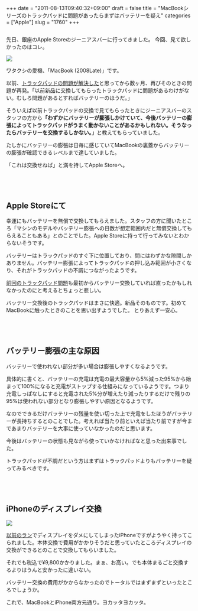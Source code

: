 +++
date = "2011-08-13T09:40:32+09:00"
draft = false
title = "MacBookシリーズのトラックパッドに問題があったらまずはバッテリーを疑え"
categories = ["Apple"]
slug = "1760"
+++

<img style="display:block; margin-left:auto; margin-right:auto;" border="0" height="" src="http://farm4.static.flickr.com/3167/2761693911_93626f8a67.jpg" alt="" width="" />


先日、銀座のApple Storeのジーニアスバーに行ってきました。
今回、見て欲しかったのはコレ。

<img style="display:block; margin-left:auto; margin-right:auto;" border="0" height="" src="http://knk-n.com.s3-website-ap-northeast-1.amazonaws.com/images/2011/08/macbook.png" width="" />

ワタクシの愛機、「MacBook (2008Late)」です。

以前、<a href="http://knk-n.com/2011/04/19/macbook-trackpad/" target="_blank">トラックパッドの問題が解決した</a>と思ってから数ヶ月、再びそのときの問題が再発。<!--more-->「以前新品に交換してもらったトラックパッドに問題があるわけがない。むしろ問題があるとすればバッテリーのほうだ。」

そういえば以前トラックパッドの交換で見てもらったときにジーニアスバーのスタッフの方から<strong>「わずかにバッテリーが膨張しかけていて、今後バッテリーの膨張によってトラックパッドがうまく動かないことがあるかもしれない。そうなったらバッテリーを交換するしかない。」</strong>と教えてもらっていました。

たしかにバッテリーの膨張は日毎に感じていてMacBookの裏蓋からバッテリーの膨張が確認できるレベルまで達していました。

「これは交換せねば」と満を持してApple Storeへ。

<p style="margin-top: 6em;">

<h2>Apple Storeにて</h2>

幸運にもバッテリーを無償で交換してもらえました。スタッフの方に聞いたところ「マシンのモデルやバッテリー膨張への日数が想定範囲内だと無償交換してもらえることもある」とのことでした。Apple Storeに持って行ってみないとわからないそうです。

バッテリーはトラックパッドのすぐ下に位置しており、間にはわずかな隙間しかありません。バッテリー膨張によってトラックパッドの押し込み範囲が小さくなり、それがトラックパッドの不調につながったようです。

<a href="トラックパッドの問題が解決した" target="_blank">前回のトラックパッド問題</a>も最初からバッテリー交換していれば直ったかもしれなかったのにと考えるとちょっと悲しい。

バッテリー交換後のトラックパッドはまさに快適。新品そのものです。初めてMacBookに触ったときのことを思い出すようでした。
とりあえず一安心。

<p style="margin-top: 6em;">

<h2>バッテリー膨張の主な原因</h2>
バッテリーで使われない部分が多い場合は膨張しやすくなるようです。

具体的に書くと、バッテリーの充電は充電の最大容量から5%減った95%から始まって100%になると充電がストップする仕組みになっているようです。つまり充電しっぱなしにすると充電された5%分が増えたり減ったりするだけで残りの95%は使われない部分となり膨張しやすい原因となるようです。

なのでできるだけバッテリーの残量を使い切った上で充電をしたほうがバッテリーが長持ちするとのことでした。考えれば当たり前といえば当たり前ですが今まであまりバッテリーを大事に使っていなかったのだと思います。


今後はバッテリーの状態も見ながら使っていかなければなと思った出来事でした。

トラックパッドが不調だという方はまずはトラックパッドよりもバッテリーを疑ってみるべきです。

<p style="margin-top: 6em;">

<h2>iPhoneのディスプレイ交換</h2>

<img style="display:block; margin-left:auto; margin-right:auto;" border="0" height="" src="http://knk-n.com.s3-website-ap-northeast-1.amazonaws.com/images/2011/08/slooProImg_20110711095340.jpeg" width="" />

<a href="http://knk-n.com/2011/07/11/running-20110711/" target="_blank">以前のラン</a>でディスプレイをダメにしてしまったiPhoneですがようやく持ってこられました。本体交換で費用がかかりそうだと思っていたところディスプレイの交換ができるとのことで交換してもらいました。

それでも税込で&yen;9,800かかりました。まぁ、お高い。でも本体まるごと交換するよりはうんと安かったに違いない。

バッテリー交換の費用がかからなかったのでトータルではまずまずといったところでしょうか。

これで、MacBookとiPhone両方元通り。ヨカッタヨカッタ。
